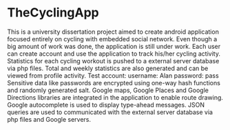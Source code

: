 # TheCyclingApp
This is a university dissertation project aimed to create android application focused entirely on cycling with embedded social network. 
Even though a big amount of work was done, the application is still under work. 
Each user can create account and use the application to track his/her cycling activity. Statistics for each cycling workout is pushed to a external 
server database via php files. Total and weekly statistics are also generated and can be viewed from profile activity. 
Test account:
username: Alan
password: pass
Sensitive data like passwords are encrypted using one-way hash functions and randomly generated salt.
Google maps, Google Places and Google Directions libraries are integrated in the application to enable route drawing. Google autocomplete is used to display type-ahead messages. JSON queries are used to communicated with the external server database via php files and Google servers.  
